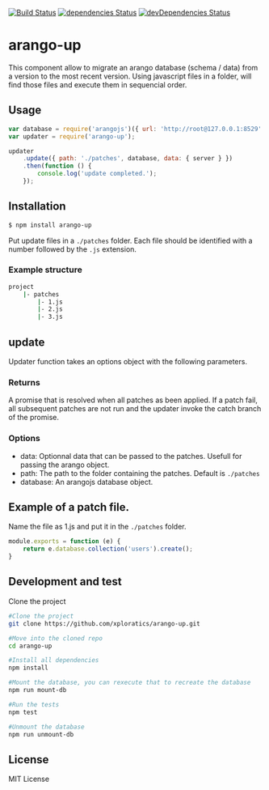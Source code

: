 [![Build Status](https://travis-ci.org/xploratics/arango-up.svg)](https://travis-ci.org/xploratics/arango-up)
[![dependencies Status](https://david-dm.org/xploratics/arango-up/status.svg)](https://david-dm.org/xploratics/arango-up)
[![devDependencies Status](https://david-dm.org/xploratics/arango-up/dev-status.svg)](https://david-dm.org/xploratics/arango-up?type=dev)

# arango-up
This component allow to migrate an arango database (schema / data) from a version to the most recent version.
Using javascript files in a folder, will find those files and execute them in sequencial order. 

## Usage

```js
var database = require('arangojs')({ url: 'http://root@127.0.0.1:8529' }).useDatabase('db');
var updater = require('arango-up');

updater
    .update({ path: './patches', database, data: { server } })
    .then(function () {
        console.log('update completed.');
    });
```

## Installation

```bash
$ npm install arango-up
```

Put update files in a `./patches` folder.
Each file should be identified with a number followed by the `.js` extension.

### Example structure

```bash
project
    |- patches
        |- 1.js
        |- 2.js
        |- 3.js
```

## update
Updater function takes an options object with the following parameters.

### Returns
A promise that is resolved when all patches as been applied.
If a patch fail, all subsequent patches are not run and the updater invoke
the catch branch of the promise.

### Options

- data:
Optionnal data that can be passed to the patches.
Usefull for passing the arango object.
- path:
The path to the folder containing the patches. Default is `./patches`
- database:
An arangojs database object.

## Example of a patch file.

Name the file as 1.js and put it in the `./patches` folder.
```js
module.exports = function (e) {
    return e.database.collection('users').create();
}
```

## Development and test
Clone the project

```bash
#Clone the project
git clone https://github.com/xploratics/arango-up.git

#Move into the cloned repo
cd arango-up

#Install all dependencies
npm install

#Mount the database, you can rexecute that to recreate the database
npm run mount-db

#Run the tests
npm test

#Unmount the database
npm run unmount-db
```

## License
MIT License
